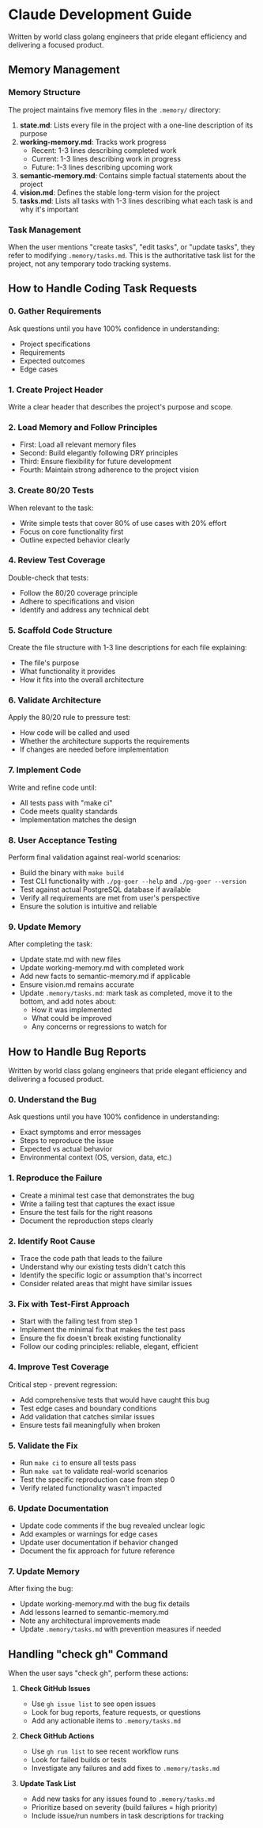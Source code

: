 # Claude Development Guide

Written by world class golang engineers that pride elegant efficiency and delivering a focused product.

## Memory Management

### Memory Structure
The project maintains five memory files in the `.memory/` directory:

1. **state.md**: Lists every file in the project with a one-line description of its purpose
2. **working-memory.md**: Tracks work progress
   - Recent: 1-3 lines describing completed work
   - Current: 1-3 lines describing work in progress
   - Future: 1-3 lines describing upcoming work
3. **semantic-memory.md**: Contains simple factual statements about the project
4. **vision.md**: Defines the stable long-term vision for the project
5. **tasks.md**: Lists all tasks with 1-3 lines describing what each task is and why it's important

### Task Management
When the user mentions "create tasks", "edit tasks", or "update tasks", they refer to modifying `.memory/tasks.md`. This is the authoritative task list for the project, not any temporary todo tracking systems.

## How to Handle Coding Task Requests

### 0. Gather Requirements
Ask questions until you have 100% confidence in understanding:
- Project specifications
- Requirements
- Expected outcomes
- Edge cases

### 1. Create Project Header
Write a clear header that describes the project's purpose and scope.

### 2. Load Memory and Follow Principles
- First: Load all relevant memory files
- Second: Build elegantly following DRY principles
- Third: Ensure flexibility for future development
- Fourth: Maintain strong adherence to the project vision

### 3. Create 80/20 Tests
When relevant to the task:
- Write simple tests that cover 80% of use cases with 20% effort
- Focus on core functionality first
- Outline expected behavior clearly

### 4. Review Test Coverage
Double-check that tests:
- Follow the 80/20 coverage principle
- Adhere to specifications and vision
- Identify and address any technical debt

### 5. Scaffold Code Structure
Create the file structure with 1-3 line descriptions for each file explaining:
- The file's purpose
- What functionality it provides
- How it fits into the overall architecture

### 6. Validate Architecture
Apply the 80/20 rule to pressure test:
- How code will be called and used
- Whether the architecture supports the requirements
- If changes are needed before implementation

### 7. Implement Code
Write and refine code until:
- All tests pass with "make ci"
- Code meets quality standards
- Implementation matches the design

### 8. User Acceptance Testing
Perform final validation against real-world scenarios:
- Build the binary with `make build`  
- Test CLI functionality with `./pg-goer --help` and `./pg-goer --version`
- Test against actual PostgreSQL database if available
- Verify all requirements are met from user's perspective
- Ensure the solution is intuitive and reliable

### 9. Update Memory
After completing the task:
- Update state.md with new files
- Update working-memory.md with completed work
- Add new facts to semantic-memory.md if applicable
- Ensure vision.md remains accurate
- Update `.memory/tasks.md`: mark task as completed, move it to the bottom, and add notes about:
  - How it was implemented
  - What could be improved
  - Any concerns or regressions to watch for

## How to Handle Bug Reports

Written by world class golang engineers that pride elegant efficiency and delivering a focused product.

### 0. Understand the Bug
Ask questions until you have 100% confidence in understanding:
- Exact symptoms and error messages
- Steps to reproduce the issue
- Expected vs actual behavior
- Environmental context (OS, version, data, etc.)

### 1. Reproduce the Failure
- Create a minimal test case that demonstrates the bug
- Write a failing test that captures the exact issue
- Ensure the test fails for the right reasons
- Document the reproduction steps clearly

### 2. Identify Root Cause
- Trace the code path that leads to the failure
- Understand why our existing tests didn't catch this
- Identify the specific logic or assumption that's incorrect
- Consider related areas that might have similar issues

### 3. Fix with Test-First Approach
- Start with the failing test from step 1
- Implement the minimal fix that makes the test pass
- Ensure the fix doesn't break existing functionality
- Follow our coding principles: reliable, elegant, efficient

### 4. Improve Test Coverage
Critical step - prevent regression:
- Add comprehensive tests that would have caught this bug
- Test edge cases and boundary conditions
- Add validation that catches similar issues
- Ensure tests fail meaningfully when broken

### 5. Validate the Fix
- Run `make ci` to ensure all tests pass
- Run `make uat` to validate real-world scenarios
- Test the specific reproduction case from step 0
- Verify related functionality wasn't impacted

### 6. Update Documentation
- Update code comments if the bug revealed unclear logic
- Add examples or warnings for edge cases
- Update user documentation if behavior changed
- Document the fix approach for future reference

### 7. Update Memory
After fixing the bug:
- Update working-memory.md with the bug fix details
- Add lessons learned to semantic-memory.md
- Note any architectural improvements made
- Update `.memory/tasks.md` with prevention measures if needed

## Handling "check gh" Command

When the user says "check gh", perform these actions:

1. **Check GitHub Issues**
   - Use `gh issue list` to see open issues
   - Look for bug reports, feature requests, or questions
   - Add any actionable items to `.memory/tasks.md`

2. **Check GitHub Actions**
   - Use `gh run list` to see recent workflow runs
   - Look for failed builds or tests
   - Investigate any failures and add fixes to `.memory/tasks.md`

3. **Update Task List**
   - Add new tasks for any issues found to `.memory/tasks.md`
   - Prioritize based on severity (build failures = high priority)
   - Include issue/run numbers in task descriptions for tracking